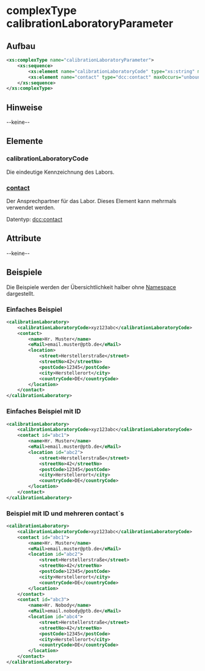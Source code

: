 # complexType calibrationLaboratoryParameter


## Aufbau
```xml
<xs:complexType name="calibrationLaboratoryParameter">
    <xs:sequence>
        <xs:element name="calibrationLaboratoryCode" type="xs:string" minOccurs="0"/>
        <xs:element name="contact" type="dcc:contact" maxOccurs="unbounded"/>
    </xs:sequence>
</xs:complexType>
```

## Hinweise
--keine--

## Elemente
### calibrationLaboratoryCode
Die eindeutige Kennzeichnung des Labors.

### [contact](../complexTypes/contact.md)
Der Ansprechpartner für das Labor. Dieses Element kann mehrmals verwendet werden.

Datentyp: [dcc:contact](../complexTypes/contact.md)

## Attribute
--keine--

## Beispiele
Die Beispiele werden der Übersichtlichkeit halber ohne [Namespace](../namespace.md) dargestellt.


### Einfaches Beispiel
```xml
<calibrationLaboratory>
    <calibrationLaboratoryCode>xyz123abc</calibrationLaboratoryCode>
    <contact>
        <name>Hr. Muster</name>
        <eMail>email.muster@ptb.de</eMail>
        <location>
            <street>Herstellerstraße</street>
            <streetNo>42</streetNo>
            <postCode>12345</postCode>
            <city>Herstellerort</city>
            <countryCode>DE</countryCode>
        </location>
    </contact>
</calibrationLaboratory>
```            

### Einfaches Beispiel mit ID
```xml
<calibrationLaboratory>
    <calibrationLaboratoryCode>xyz123abc</calibrationLaboratoryCode>
    <contact id="abc1">
        <name>Hr. Muster</name>
        <eMail>email.muster@ptb.de</eMail>
        <location id="abc2">
            <street>Herstellerstraße</street>
            <streetNo>42</streetNo>
            <postCode>12345</postCode>
            <city>Herstellerort</city>
            <countryCode>DE</countryCode>
        </location>
    </contact>
</calibrationLaboratory>
```            

### Beispiel mit ID und mehreren contact`s
```xml
<calibrationLaboratory>
    <calibrationLaboratoryCode>xyz123abc</calibrationLaboratoryCode>
    <contact id="abc1">
        <name>Hr. Muster</name>
        <eMail>email.muster@ptb.de</eMail>
        <location id="abc2">
            <street>Herstellerstraße</street>
            <streetNo>42</streetNo>
            <postCode>12345</postCode>
            <city>Herstellerort</city>
            <countryCode>DE</countryCode>
        </location>
    </contact>
    <contact id="abc3">
        <name>Hr. Nobody</name>
        <eMail>email.nobody@ptb.de</eMail>
        <location id="abc4">
            <street>Herstellerstraße</street>
            <streetNo>42</streetNo>
            <postCode>12345</postCode>
            <city>Herstellerort</city>
            <countryCode>DE</countryCode>
        </location>
    </contact>
</calibrationLaboratory>
```            
